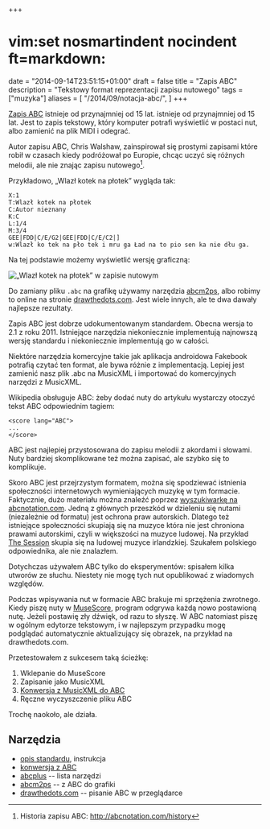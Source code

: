+++
# vim:set nosmartindent nocindent ft=markdown:
date = "2014-09-14T23:51:15+01:00"
draft = false
title = "Zapis ABC"
description = "Tekstowy format reprezentacji zapisu nutowego"
tags = ["muzyka"]
aliases = [ "/2014/09/notacja-abc/", ]
+++

[Zapis ABC][] istnieje od przynajmniej od 15 lat.  istnieje od przynajmniej od
15 lat.  Jest to zapis tekstowy, który komputer potrafi wyświetlić w postaci
nut, albo zamienić na plik MIDI i odegrać.

Autor zapisu ABC, Chris Walshaw, zainspirował się prostymi zapisami które robił
w czasach kiedy podróżował po Europie, chcąc uczyć się różnych melodii, ale nie
znając zapisu nutowego[^historiaabc].

[^historiaabc]: Historia zapisu ABC: http://abcnotation.com/history

<!--more-->

Przykładowo, „Wlazł kotek na płotek” wygląda tak:

    X:1
    T:Wlazł kotek na płotek
    C:Autor nieznany
    K:C
    L:1/4
    M:3/4
    GEE|FDD|C/E/G2|GEE|FDD|C/E/C2|]
    w:Wlazł ko tek na pło tek i mru ga Ład na to pio sen ka nie dłu ga.

Na tej podstawie możemy wyświetlić wersję graficzną:

![„Wlazł kotek na płotek” w zapisie nutowym](/2014/09/zapis-abc/wlazl-kotek-na-plotek.png)

Do zamiany pliku `.abc` na grafikę używamy narzędzia
[abcm2ps][], albo robimy to online na stronie
[drawthedots.com](http://www.drawthedots.com). Jest wiele innych, ale te dwa
dawały najlepsze rezultaty.

Zapis ABC jest dobrze udokumentowanym standardem.  Obecna wersja to 2.1 z roku
2011.  Istniejące narzędzia niekoniecznie implementują najnowszą wersję
standardu i niekoniecznie implementują go w całości.

Niektóre narzędzia komercyjne takie jak aplikacja androidowa Fakebook potrafią
czytać ten format, ale bywa różnie z implementacją. Lepiej jest zamienić nasz
plik .abc na MusicXML i importować do komercyjnych narzędzi z MusicXML.

Wikipedia obsługuje ABC: żeby dodać nuty do artykułu wystarczy otoczyć tekst ABC
odpowiednim tagiem:

    <score lang="ABC">
    ...
    </score>

ABC jest najlepiej przystosowana do zapisu melodii z akordami i słowami.  Nuty
bardziej skomplikowane też można zapisać, ale szybko się to komplikuje.

Skoro ABC jest przejrzystym formatem, można się spodziewać istnienia
społeczności internetowych wymieniających muzykę w tym formacie. Faktycznie,
dużo materiału można znaleźć poprzez [wyszukiwarkę na
abcnotation.com](http://abcnotation.com/search). Jedną z głównych przeszkód
w dzieleniu się nutami (niezależnie od formatu) jest ochrona praw autorskich.
Dlatego też istniejące społeczności skupiają się na muzyce która nie jest
chroniona prawami autorskimi, czyli w większości na muzyce ludowej. Na przykład
[The Session](http://thesession.org) skupia się na ludowej muzyce irlandzkiej.
Szukałem polskiego odpowiednika, ale nie znalazłem.

Dotychczas używałem ABC tylko do eksperymentów: spisałem kilka utworów ze
słuchu. Niestety nie mogę tych nut opublikować z wiadomych względów.

Podczas wpisywania nut w formacie ABC brakuje mi sprzężenia zwrotnego. Kiedy
piszę nuty w [MuseScore](http://musescore.org/), program odgrywa każdą nowo
postawioną nutę. Jeżeli postawię zły dźwięk, od razu to słyszę. W ABC natomiast
piszę w ogólnym edytorze tekstowym, i w najlepszym przypadku mogę podglądać
automatycznie aktualizujący się obrazek, na przykład na drawthedots.com.

Przetestowałem z sukcesem taką ścieżkę:

1. Wklepanie do MuseScore
1. Zapisanie jako MusicXML
1. [Konwersja z MusicXML do ABC](http://wim.vree.org/svgParse/xml2abc.html)
1. Ręczne wyczyszczenie pliku ABC

Trochę naokoło, ale działa.

## Narzędzia

* [opis standardu](http://abcnotation.com/wiki/abc:standard:v2.1), instrukcja
* [konwersja z ABC](http://abc2xml.appspot.com/)
* [abcplus](http://abcplus.sourceforge.net/) -- lista narzędzi
* [abcm2ps][] -- z ABC do grafiki
* [drawthedots.com](http://www.drawthedots.com) -- pisanie ABC w przeglądarce

[Zapis ABC]: http://abcnotation.com/ "ABC Notation"
[abcm2ps]: http://moinejf.free.fr/ "ABC → obrazek"
